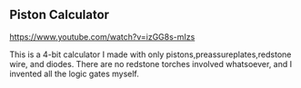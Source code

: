 ## Piston Calculator

https://www.youtube.com/watch?v=izGG8s-mIzs

This is a 4-bit calculator I made with only pistons,preassureplates,redstone wire, and diodes. There are no redstone torches involved whatsoever, and I invented all the logic gates myself.


